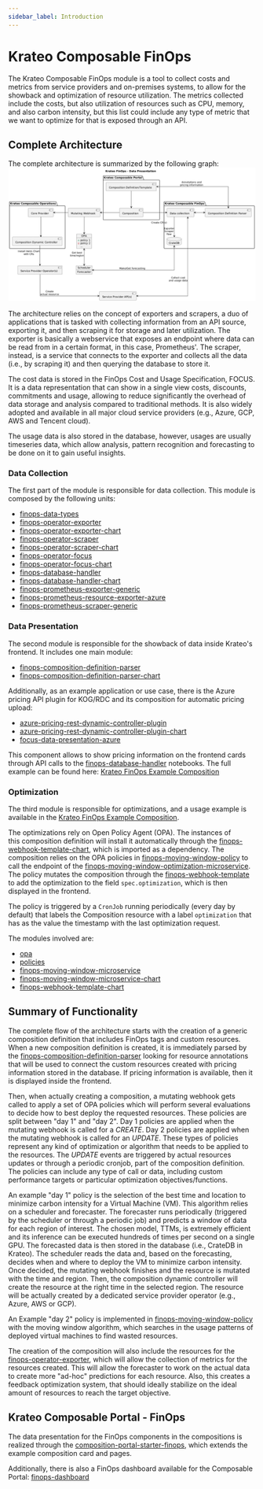 ```yaml
---
sidebar_label: Introduction
---
```


# Krateo Composable FinOps
The Krateo Composable FinOps module is a tool to collect costs and metrics from service providers and on-premises systems, to allow for the showback and optimization of resource utilization. The metrics collected include the costs, but also utilization of resources such as CPU, memory, and also carbon intensity, but this list could include any type of metric that we want to optimize for that is exposed through an API.

## Complete Architecture
The complete architecture is summarized by the following graph:
![Krateo Composable FinOps Overview](/img/kcf/KCF-overview.png)

The architecture relies on the concept of exporters and scrapers, a duo of applications that is tasked with collecting information from an API source, exporting it, and then scraping it for storage and later utilization. The exporter is basically a webservice that exposes an endpoint where data can be read from in a certain format, in this case, Prometheus'. The scraper, instead, is a service that connects to the exporter and collects all the data (i.e., by scraping it) and then querying the database to store it.

The cost data is stored in the FinOps Cost and Usage Specification, FOCUS. It is a data representation that can show in a single view costs, discounts, commitments and usage, allowing to reduce significantly the overhead of data storage and analysis compared to traditional methods. It is also widely adopted and available in all major cloud service providers (e.g., Azure, GCP, AWS and Tencent cloud).

The usage data is also stored in the database, however, usages are usually timeseries data, which allow analysis, pattern recognition and forecasting to be done on it to gain useful insights.

### Data Collection
The first part of the module is responsible for data collection. This module is composed by the following units:
- [finops-data-types](https://github.com/krateoplatformops/finops-data-types)
- [finops-operator-exporter](https://github.com/krateoplatformops/finops-operator-exporter)
- [finops-operator-exporter-chart](https://github.com/krateoplatformops/finops-operator-exporter-chart)
- [finops-operator-scraper](https://github.com/krateoplatformops/finops-operator-scraper)
- [finops-operator-scraper-chart](https://github.com/krateoplatformops/finops-operator-scraper-chart)
- [finops-operator-focus](https://github.com/krateoplatformops/finops-operator-focus)
- [finops-operator-focus-chart](https://github.com/krateoplatformops/finops-operator-focus-chart)
- [finops-database-handler](https://github.com/krateoplatformops/finops-database-handler)
- [finops-database-handler-chart](https://github.com/krateoplatformops/finops-database-handler-chart)
- [finops-prometheus-exporter-generic](https://github.com/krateoplatformops/finops-prometheus-exporter-generic)
- [finops-prometheus-resource-exporter-azure](https://github.com/krateoplatformops/finops-prometheus-resource-exporter-azure)
- [finops-prometheus-scraper-generic](https://github.com/krateoplatformops/finops-prometheus-scraper-generic)

### Data Presentation
The second module is responsible for the showback of data inside Krateo's frontend. It includes one main module:
- [finops-composition-definition-parser](https://github.com/krateoplatformops/finops-composition-definition-parser)
- [finops-composition-definition-parser-chart](https://github.com/krateoplatformops/finops-composition-definition-parser-chart)

Additionally, as an example application or use case, there is the Azure pricing API plugin for KOG/RDC and its composition for automatic pricing upload:
- [azure-pricing-rest-dynamic-controller-plugin](https://github.com/krateoplatformops/azure-pricing-rest-dynamic-controller-plugin)
- [azure-pricing-rest-dynamic-controller-plugin-chart](https://github.com/krateoplatformops/azure-pricing-rest-dynamic-controller-plugin-chart)
- [focus-data-presentation-azure](https://github.com/krateoplatformops/focus-data-presentation-azure)

This component allows to show pricing information on the frontend cards through API calls to the [finops-database-handler](https://github.com/krateoplatformops/finops-database-handler) notebooks.
The full example can be found here: [Krateo FinOps Example Composition](https://github.com/krateoplatformops/krateo-v2-template-finops-example-pricing-vm-azure)

### Optimization
The third module is responsible for optimizations, and a usage example is available in the [Krateo FinOps Example Composition](https://github.com/krateoplatformops/krateo-v2-template-finops-example-pricing-vm-azure). 

The optimizations rely on Open Policy Agent (OPA). The instances of this composition definition will install it automatically through the [finops-webhook-template-chart](<https://github.com/krateoplatformops/finops-webhook-template-chart>), which is imported as a dependency. The composition relies on the OPA policies in [finops-moving-window-policy](https://github.com/krateoplatformops/finops-moving-window-policy) to call the endpoint of the [finops-moving-window-optimization-microservice](https://github.com/krateoplatformops/finops-moving-window-microservice). The policy mutates the composition through the [finops-webhook-template](https://github.com/krateoplatformops/finops-webhook-template) to add the optimization to the field `spec.optimization`, which is then displayed in the frontend.

The policy is triggered by a `CronJob` running periodically (every day by default) that labels the Composition resource with a label `optimization` that has as the value the timestamp with the last optimization request.

The modules involved are:
- [opa](https://github.com/krateoplatformops/opa-chart)
- [policies](https://github.com/krateoplatformops/finops-moving-window-policy-chart)
- [finops-moving-window-microservice](https://github.com/krateoplatformops/finops-moving-window-microservice)
- [finops-moving-window-microservice-chart](https://github.com/krateoplatformops/finops-moving-window-microservice-chart)
- [finops-webhook-template-chart](github.com/krateoplatformops/finops-webhook-template-chart)

## Summary of Functionality
The complete flow of the architecture starts with the creation of a generic composition definition that includes FinOps tags and custom resources. When a new composition definition is created, it is immediately parsed by the [finops-composition-definition-parser](https://github.com/krateoplatformops/finops-composition-definition-parser) looking for resource annotations that will be used to connect the custom resources created with pricing information stored in the database. If pricing information is available, then it is displayed inside the frontend.

Then, when actually creating a composition, a mutating webhook gets called to apply a set of OPA policies which will perform several evaluations to decide how to best deploy the requested resources. These policies are split between "day 1" and "day 2". Day 1 policies are applied when the mutating webhook is called for a _CREATE_. Day 2 policies are applied when the mutating webhook is called for an _UPDATE_. These types of policies represent any kind of optimization or algorithm that needs to be applied to the resources. The _UPDATE_ events are triggered by actual resources updates or through a periodic cronjob, part of the composition definition. The policies can include any type of call or data, including custom performance targets or particular optimization objectives/functions.

An example "day 1" policy is the selection of the best time and location to minimize carbon intensity for a Virtual Machine (VM). This algorithm relies on a scheduler and forecaster. The forecaster runs periodically (triggered by the scheduler or through a periodic job) and predicts a window of data for each region of interest. The chosen model, TTMs, is extremely efficient and its inference can be executed hundreds of times per second on a single GPU. The forecasted data is then stored in the database (i.e., CrateDB in Krateo). The scheduler reads the data and, based on the forecasting, decides when and where to deploy the VM to minimize carbon intensity. Once decided, the mutating webhook finishes and the resource is mutated with the time and region. Then, the composition dynamic controller will create the resource at the right time in the selected region. The resource will be actually created by a dedicated service provider operator (e.g., Azure, AWS or GCP).

An Example "day 2" policy is implemented in [finops-moving-window-policy](https://github.com/krateoplatformops/finops-moving-window-policy) with the moving window algorithm, which searches in the usage patterns of deployed virtual machines to find wasted resources.

The creation of the composition will also include the resources for the [finops-operator-exporter](https://github.com/krateoplatformops/finops-operator-exporter), which will allow the collection of metrics for the resources created. This will allow the forecaster to work on the actual data to create more "ad-hoc" predictions for each resource. Also, this creates a feedback optimization system, that should ideally stabilize on the ideal amount of resources to reach the target objective.


## Krateo Composable Portal - FinOps
The data presentation for the FinOps components in the compositions is realized through the [composition-portal-starter-finops](https://github.com/krateoplatformops/composition-portal-starter-finops), which extends the example composition card and pages.

Additionally, there is also a FinOps dashboard available for the Composable Portal: [finops-dashboard](https://github.com/krateoplatformops/finops-dashboard)
